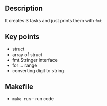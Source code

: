## Description
It creates 3 tasks and just prints them with `fmt`

## Key points
* struct
* array of struct
* fmt.Stringer interface
* for ... range
* converting digit to string

## Makefile
* `make run` - run code

